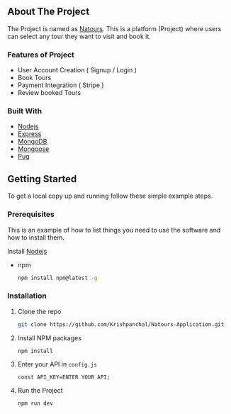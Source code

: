 
<!-- ABOUT THE PROJECT -->
## About The Project

The Project is named as [Natours](https://natours-krishpanchal.herokuapp.com/). This is a platform (Project) where users can select any tour they want to visit and book it.

### Features of Project
 * User Account Creation ( Signup / Login )
 * Book Tours
 * Payment Integration ( Stripe )
 * Review booked Tours


### Built With

* [Nodejs](https://nodejs.org/en/)
* [Express](http://expressjs.com/)
* [MongoDB](https://www.mongodb.com/)
* [Mongoose](https://mongoosejs.com/)
* [Pug](https://pugjs.org/api/getting-started.html)

## Getting Started

To get a local copy up and running follow these simple example steps.

### Prerequisites

This is an example of how to list things you need to use the software and how to install them.
 
 Install [Nodejs](https://nodejs.org/en/)
* npm
  ```sh
  npm install npm@latest -g
  
 ### Installation

1. Clone the repo
   ```sh
   git clone https://github.com/Krishpanchal/Natours-Application.git
   ```
3. Install NPM packages
   ```sh
   npm install
   ```
4. Enter your API in `config.js`
   ```JS
   const API_KEY=ENTER YOUR API;
   
5. Run the Project
   ```sh
   npm run dev
   ```
   


